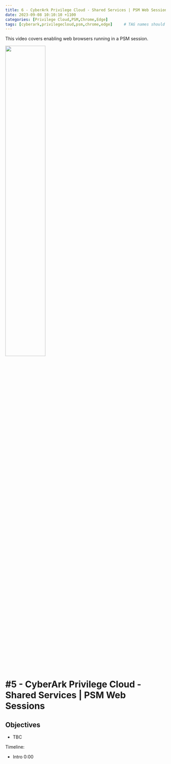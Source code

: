 ```yaml
---
title: 6 - CyberArk Privilege Cloud - Shared Services | PSM Web Sessions
date: 2023-09-08 10:10:10 +1100
categories: [Privilege Cloud,PSM,Chrome,Edge]
tags: [cyberark,privilegecloud,psm,chrome,edge]     # TAG names should always be lowercase
---
```


This video covers enabling web browsers running in a PSM session.

[<img src="https://i.ytimg.com/vi/sxT60oX7bYQ/maxresdefault.jpg" width="50%">](https://www.youtube.com/watch?v=sxT60oX7bYQ)

# #5 - CyberArk Privilege Cloud - Shared Services | PSM Web Sessions

## Objectives
- TBC


Timeline:
- Intro 0:00
